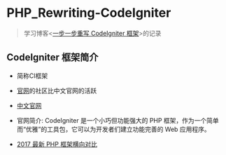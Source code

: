 # PHP_Rewriting-CodeIgniter
> 学习博客&lt;[一步一步重写 CodeIgniter 框架](http://www.cnblogs.com/zhenyu-whu/p/3157988.html)>的记录
> 

## CodeIgniter 框架简介

* 简称CI框架

* [官网](https://codeigniter.com/)的社区比中文官网的活跃
* [中文官网](http://codeigniter.org.cn/)
* 官网简介: CodeIgniter 是一个小巧但功能强大的 PHP 框架，作为一个简单而“优雅”的工具包，它可以为开发者们建立功能完善的 Web 应用程序。
        
* [2017 最新 PHP 框架横向对比](https://zhuanlan.zhihu.com/p/28754721)
